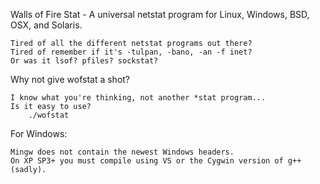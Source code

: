 Walls of Fire Stat - A universal netstat program for Linux, Windows, BSD, OSX, and Solaris.

	Tired of all the different netstat programs out there?
	Tired of remember if it's -tulpan, -bano, -an -f inet?
	Or was it lsof? pfiles? sockstat?

Why not give wofstat a shot?

	I know what you're thinking, not another *stat program...
	Is it easy to use?
		./wofstat

For Windows:

	Mingw does not contain the newest Windows headers.
	On XP SP3+ you must compile using VS or the Cygwin version of g++ (sadly).
